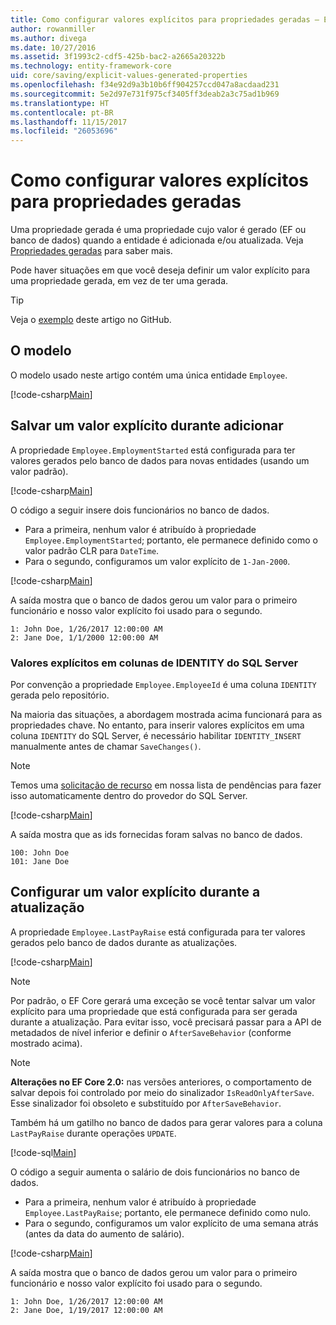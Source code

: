 ```yaml
---
title: Como configurar valores explícitos para propriedades geradas – EF Core
author: rowanmiller
ms.author: divega
ms.date: 10/27/2016
ms.assetid: 3f1993c2-cdf5-425b-bac2-a2665a20322b
ms.technology: entity-framework-core
uid: core/saving/explicit-values-generated-properties
ms.openlocfilehash: f34e92d9a3b10b6ff904257ccd047a8acdaad231
ms.sourcegitcommit: 5e2d97e731f975cf3405ff3deab2a3c75ad1b969
ms.translationtype: HT
ms.contentlocale: pt-BR
ms.lasthandoff: 11/15/2017
ms.locfileid: "26053696"
---
```

# <a name="setting-explicit-values-for-generated-properties"></a>Como configurar valores explícitos para propriedades geradas

Uma propriedade gerada é uma propriedade cujo valor é gerado (EF ou banco de dados) quando a entidade é adicionada e/ou atualizada. Veja [Propriedades geradas](../modeling/generated-properties.md) para saber mais.

Pode haver situações em que você deseja definir um valor explícito para uma propriedade gerada, em vez de ter uma gerada.

> [!TIP]  
> Veja o [exemplo](https://github.com/aspnet/EntityFramework.Docs/tree/master/samples/core/Saving/Saving/ExplicitValuesGenerateProperties/) deste artigo no GitHub.

## <a name="the-model"></a>O modelo

O modelo usado neste artigo contém uma única entidade `Employee`.

[!code-csharp[Main](../../../samples/core/Saving/Saving/ExplicitValuesGenerateProperties/Employee.cs#Sample)]

## <a name="saving-an-explicit-value-during-add"></a>Salvar um valor explícito durante adicionar

A propriedade `Employee.EmploymentStarted` está configurada para ter valores gerados pelo banco de dados para novas entidades (usando um valor padrão).

[!code-csharp[Main](../../../samples/core/Saving/Saving/ExplicitValuesGenerateProperties/EmployeeContext.cs#EmploymentStarted)]

O código a seguir insere dois funcionários no banco de dados.
* Para a primeira, nenhum valor é atribuído à propriedade `Employee.EmploymentStarted`; portanto, ele permanece definido como o valor padrão CLR para `DateTime`.
* Para o segundo, configuramos um valor explícito de `1-Jan-2000`.

[!code-csharp[Main](../../../samples/core/Saving/Saving/ExplicitValuesGenerateProperties/Sample.cs#EmploymentStarted)]

A saída mostra que o banco de dados gerou um valor para o primeiro funcionário e nosso valor explícito foi usado para o segundo.

``` Console
1: John Doe, 1/26/2017 12:00:00 AM
2: Jane Doe, 1/1/2000 12:00:00 AM
```

### <a name="explicit-values-into-sql-server-identity-columns"></a>Valores explícitos em colunas de IDENTITY do SQL Server

Por convenção a propriedade `Employee.EmployeeId` é uma coluna `IDENTITY` gerada pelo repositório.

Na maioria das situações, a abordagem mostrada acima funcionará para as propriedades chave. No entanto, para inserir valores explícitos em uma coluna `IDENTITY` do SQL Server, é necessário habilitar `IDENTITY_INSERT` manualmente antes de chamar `SaveChanges()`.

> [!NOTE]  
> Temos uma [solicitação de recurso](https://github.com/aspnet/EntityFramework/issues/703) em nossa lista de pendências para fazer isso automaticamente dentro do provedor do SQL Server.

[!code-csharp[Main](../../../samples/core/Saving/Saving/ExplicitValuesGenerateProperties/Sample.cs#EmployeeId)]

A saída mostra que as ids fornecidas foram salvas no banco de dados.

``` Console
100: John Doe
101: Jane Doe
```

## <a name="setting-an-explicit-value-during-update"></a>Configurar um valor explícito durante a atualização

A propriedade `Employee.LastPayRaise` está configurada para ter valores gerados pelo banco de dados durante as atualizações.

[!code-csharp[Main](../../../samples/core/Saving/Saving/ExplicitValuesGenerateProperties/EmployeeContext.cs#LastPayRaise)]

> [!NOTE]  
> Por padrão, o EF Core gerará uma exceção se você tentar salvar um valor explícito para uma propriedade que está configurada para ser gerada durante a atualização. Para evitar isso, você precisará passar para a API de metadados de nível inferior e definir o `AfterSaveBehavior` (conforme mostrado acima).

> [!NOTE]  
> **Alterações no EF Core 2.0:** nas versões anteriores, o comportamento de salvar depois foi controlado por meio do sinalizador `IsReadOnlyAfterSave`. Esse sinalizador foi obsoleto e substituído por `AfterSaveBehavior`.

Também há um gatilho no banco de dados para gerar valores para a coluna `LastPayRaise` durante operações `UPDATE`.

[!code-sql[Main](../../../samples/core/Saving/Saving/ExplicitValuesGenerateProperties/employee_UPDATE.sql)]

O código a seguir aumenta o salário de dois funcionários no banco de dados.
* Para a primeira, nenhum valor é atribuído à propriedade `Employee.LastPayRaise`; portanto, ele permanece definido como nulo.
* Para o segundo, configuramos um valor explícito de uma semana atrás (antes da data do aumento de salário).

[!code-csharp[Main](../../../samples/core/Saving/Saving/ExplicitValuesGenerateProperties/Sample.cs#LastPayRaise)]

A saída mostra que o banco de dados gerou um valor para o primeiro funcionário e nosso valor explícito foi usado para o segundo.

``` Console
1: John Doe, 1/26/2017 12:00:00 AM
2: Jane Doe, 1/19/2017 12:00:00 AM
```
